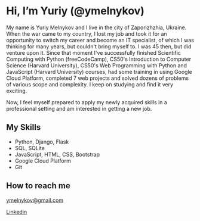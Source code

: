 # Hi, I’m Yuriy (@ymelnykov)

My name is Yuriy Melnykov and I live in the city of Zaporizhzhia, Ukraine. When the war came to my country, I lost my job and took it for an opportunity to switch my career and become an IT specialist, of which I was thinking for many years, but couldn't bring myself to. I was 45 then, but did venture upon it. Since that moment I've successfully finished Scientific Computing with Python (freeCodeCamp), CS50's Introduction to Computer Science (Harvard University), CS50's Web Programming with Python and JavaScript (Harvard University) courses, had some training in using Google Cloud Platform, completed 7 web projects and solved dozens of problems of various scope and complexity. I keep on studying and find it very exciting.

Now, I feel myself prepared to apply my newly acquired skills in a professional setting and am interested in getting a new job.

## My Skills

- Python, Django, Flask
- SQL, SQLite
- JavaScript, HTML, CSS, Bootstrap
- Google Cloud Platform
- Git

## How to reach me

ymelnykov@gmail.com

[Linkedin](https://www.linkedin.com/in/yuriy-melnykov/)

<!---
ymelnykov/ymelnykov is a ✨ special ✨ repository because its `README.md` (this file) appears on your GitHub profile.
You can click the Preview link to take a look at your changes.
--->
